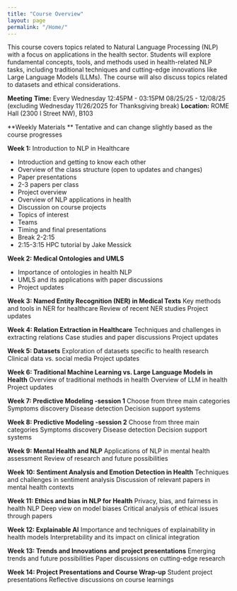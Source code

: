 ```yaml
---
title: "Course Overview"
layout: page
permalink: "/Home/"
---
```


This course covers topics related to Natural Language Processing (NLP) with a focus on applications in the health sector. Students will explore fundamental concepts, tools, and methods used in health-related NLP tasks, including traditional techniques and cutting-edge innovations like Large Language Models (LLMs).  The course will also discuss topics related to datasets and ethical considerations. 

**Meeting**
**Time:** Every Wednesday 12:45PM - 03:15PM
08/25/25 - 12/08/25 (excluding Wednesday 11/26/2025 for Thanksgiving break)
**Location:** ROME Hall (2300 I Street NW), B103

**Weekly Materials **
Tentative and can change slightly based as the course progresses

**Week 1:** Introduction to NLP in Healthcare
- Introduction and getting to know each other
- Overview of the class structure (open to updates and changes) 
- Paper presentations 
- 2-3 papers per class 
- Project overview
- Overview of NLP applications in health
- Discussion on course projects
- Topics of interest
- Teams 
- Timing and final presentations
- Break 2-2:15
- 2:15-3:15 HPC tutorial by Jake Messick
  
**Week 2: Medical Ontologies and UMLS**
- Importance of ontologies in health NLP
- UMLS and its applications with paper discussions
- Project updates
  
**Week 3: Named Entity Recognition (NER) in Medical Texts**
Key methods and tools in NER for healthcare
Review of recent NER studies
Project updates

**Week 4: Relation Extraction in Healthcare**
Techniques and challenges in extracting relations
Case studies and paper discussions
Project updates

**Week 5: Datasets**
Exploration of datasets specific to health research
Clinical data vs. social media
Project updates

**Week 6: Traditional Machine Learning vs. Large Language Models in Health**
Overview of traditional methods in health
Overview of LLM in health
Project updates

**Week 7: Predictive Modeling -session 1**
Choose from three main categories
Symptoms discovery
Disease detection
Decision support systems

**Week 8: Predictive Modeling -session 2**
Choose from three main categories
Symptoms discovery
Disease detection
Decision support systems

**Week 9: Mental Health and NLP**
Applications of NLP in mental health assessment
Review of research and future possibilities

**Week 10: Sentiment Analysis and Emotion Detection in Health**
Techniques and challenges in sentiment analysis
Discussion of relevant papers in mental health contexts

**Week 11: Ethics and bias in NLP for Health**
Privacy, bias, and fairness in health NLP
Deep view on model biases
Critical analysis of ethical issues through papers

**Week 12: Explainable AI**
Importance and techniques of explainability in health models
Interpretability and its impact on clinical integration

**Week 13: Trends and Innovations and project presentations**
Emerging trends and future possibilities
Paper discussions on cutting-edge research

**Week 14: Project Presentations and Course Wrap-up**
Student project presentations
Reflective discussions on course learnings
